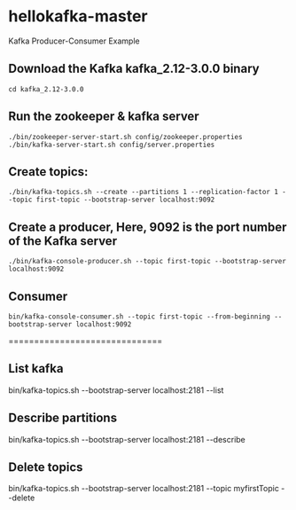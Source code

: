 # hellokafka-master
 Kafka Producer-Consumer Example

## Download the Kafka kafka_2.12-3.0.0 binary
```
cd kafka_2.12-3.0.0
```

## Run the zookeeper & kafka server
```
./bin/zookeeper-server-start.sh config/zookeeper.properties
./bin/kafka-server-start.sh config/server.properties
```

## Create topics:
```
./bin/kafka-topics.sh --create --partitions 1 --replication-factor 1 --topic first-topic --bootstrap-server localhost:9092
```

## Create a producer, Here, 9092 is the port number of the Kafka server
```
./bin/kafka-console-producer.sh --topic first-topic --bootstrap-server localhost:9092
```

## Consumer
```
bin/kafka-console-consumer.sh --topic first-topic --from-beginning --bootstrap-server localhost:9092
```

==============================

## List kafka
bin/kafka-topics.sh --bootstrap-server localhost:2181 --list

## Describe partitions
bin/kafka-topics.sh --bootstrap-server localhost:2181 --describe

## Delete topics
bin/kafka-topics.sh --bootstrap-server localhost:2181 --topic myfirstTopic --delete
